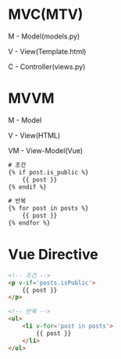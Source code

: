 # MVC(MTV)

M - Model(models.py)

V - View(Template.html)

C - Controller(views.py)

# MVVM

M - Model

V - View(HTML)

VM - View-Model(Vue)



```html
# 조건
{% if post.is_public %}
	{{ post }}
{% endif %}

# 반복
{% for post in posts %}
	{{ post }}
{% endfor %}
```



# Vue Directive

```html
<!-- 조건 -->
<p v-if='posts.isPublic'>
   	{{ post }}
</p>

<!-- 반복 -->
<ul>
    <li v-for='post in posts'>
    	{{ post }}
    </li>
</ul>
```

